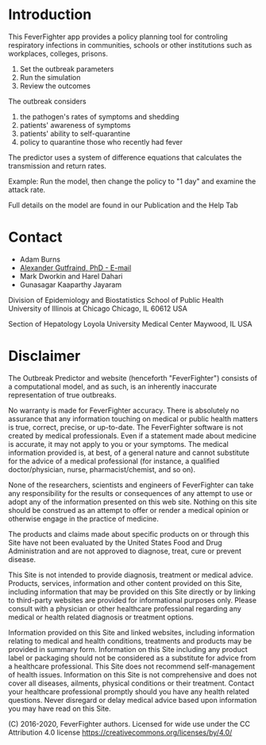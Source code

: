 # Introduction

This FeverFighter app provides a policy planning tool for controling respiratory infections in communities, schools or other institutions such as workplaces, colleges, prisons.  

1. Set the outbreak parameters
2. Run the simulation
3. Review the outcomes

The outbreak considers

1. the pathogen's rates of symptoms and shedding
2. patients' awareness of symptoms
3. patients' ability to self-quarantine
4. policy to quarantine those who recently had fever

The predictor uses a system of difference equations that calculates the transmission and return rates.

Example: Run the model, then change the policy to "1 day" and examine the attack rate.


Full details on the model are found in our Publication and the Help Tab

# Contact
* Adam Burns
* [Alexander Gutfraind, PhD - E-mail](http://gutfraind.com)
* Mark Dworkin and Harel Dahari
* Gunasagar Kaaparthy Jayaram

Division of Epidemiology and Biostatistics
School of Public Health
University of Illinois at Chicago
Chicago, IL
60612
USA

Section of Hepatology
Loyola University Medical Center
Maywood, IL
USA

# Disclaimer

The Outbreak Predictor and website (henceforth "FeverFighter") consists of a computational model, and as such, is an inherently inaccurate representation of true outbreaks.

No warranty is made for FeverFighter accuracy. There is absolutely no assurance that any information touching on medical or public health matters is true, correct, precise, or up-to-date. The FeverFighter software is not created by medical professionals. Even if a statement made about medicine is accurate, it may not apply to you or your symptoms.  The medical information provided  is, at best, of a general nature and cannot substitute for the advice of a medical professional (for instance, a qualified doctor/physician, nurse, pharmacist/chemist, and so on). 

None of the researchers, scientists and engineers of FeverFighter can take any responsibility for the results or consequences of any attempt to use or adopt any of the information presented on this web site. Nothing on this site should be construed as an attempt to offer or render a medical opinion or otherwise engage in the practice of medicine.

The products and claims made about specific products on or through this Site have not been evaluated by the United States Food and Drug Administration and are not approved to diagnose, treat, cure or prevent disease.

This Site is not intended to provide diagnosis, treatment or medical advice. Products, services, information and other content provided on this Site, including information that may be provided on this Site directly or by linking to third-party websites are provided for informational purposes only. Please consult with a physician or other healthcare professional regarding any medical or health related diagnosis or treatment options.

Information provided on this Site and linked websites, including information relating to medical and health conditions, treatments and products may be provided in summary form. Information on this Site including any product label or packaging should not be considered as a substitute for advice from a healthcare professional. This Site does not recommend self-management of health issues. Information on this Site is not comprehensive and does not cover all diseases, ailments, physical conditions or their treatment. Contact your healthcare professional promptly should you have any health related questions. Never disregard or delay medical advice based upon information you may have read on this Site.

(C) 2016-2020, FeverFighter authors. Licensed for wide use under the CC Attribution 4.0 license https://creativecommons.org/licenses/by/4.0/ 


